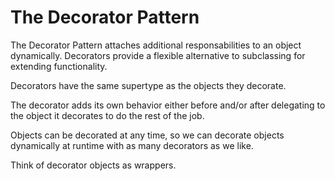 # The Decorator Pattern

The Decorator Pattern attaches additional responsabilities to an object dynamically. Decorators provide a flexible alternative to subclassing for extending functionality. 

Decorators have the same supertype as the objects they decorate. 

The decorator adds its own behavior either before and/or after delegating to the object it decorates to do the rest of the job.

Objects can be decorated at any time, so we can decorate objects dynamically at runtime with as many decorators as we like. 

Think of decorator objects as wrappers.
